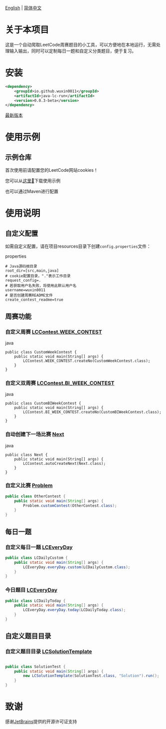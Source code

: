 [English](./readme.md) | [简体中文](./readme-zh.md)

# 关于本项目

这是一个自动爬取LeetCode周赛题目的小工具，可以方便地在本地运行，无需处理输入输出，同时可以定制每日一题和自定义分类题目，便于复习。

# 安装

```xml
<dependency>
    <groupId>io.github.wuxin0011</groupId>
    <artifactId>java-lc-run</artifactId>
    <version>0.0.3-beta</version>
</dependency>
```

[最新版本](https://central.sonatype.com/artifact/io.github.wuxin0011/java-lc-run)

# 使用示例

## 示例仓库

首次使用前请配置您的LeetCode网站cookies！

您可以从[这里🚀](https://github.com/wuxin0011/java-lc-run-example)下载使用示例

也可以通过Maven进行配置

# 使用说明

## 自定义配置

如需自定义配置，请在项目resources目录下创建`config.properties`文件：

properties

```
# Java源码根目录
root_dir=[src,main,java]
# cookie配置目录，"."表示工作目录
request_config=.
# 若获取用户名失败，将使用此默认用户名
username=wuxin0011
# 是否创建周赛README文件
create_contest_readme=true
```

## 周赛功能

### 自定义周赛 [LCContest.WEEK_CONTEST](./src/main/java/code_generation/crwal/leetcode/LCContest.java)

java

```
public class CustomWeekContest {
    public static void main(String[] args) {
        LCContest.WEEK_CONTEST.createNo(CustomWeekContest.class);
    }
}
```

### 自定义双周赛 [LCContest.BI_WEEK_CONTEST](./src/main/java/code_generation/crwal/leetcode/LCContest.java)

java

```
public class CustomBIWeekContest {
    public static void main(String[] args) {
        LCContest.BI_WEEK_CONTEST.createNo(CustomBIWeekContest.class);
    }
}
```

### 自动创建下一场比赛 [Next](./src/main/java/code_generation/crwal/leetcode/LCContest.java)

java

```
public class Next {
    public static void main(String[] args) {
        LCContest.autoCreateNext(Next.class);
    }
}
```

### 自定义比赛 [Problem](./src/main/java/code_generation/contest/Problem.java)



``` java
public class OtherContest {
    public static void main(String[] args) {
        Problem.customContest(OtherContest.class);
    }
}
```

## 每日一题

### 自定义每日一题 [LCEveryDay](./src/main/java/code_generation/crwal/leetcode/LCEveryDay.java)



``` java
public class LCDailyCustom {
    public static void main(String[] args) {
        LCEveryDay.everyDay.custom(LCDailyCustom.class);
    }
}
```

### 今日题目 [LCEveryDay](./src/main/java/code_generation/crwal/leetcode/LCEveryDay.java)



``` java
public class LCDailyToday {
    public static void main(String[] args) {
        LCEveryDay.everyDay.today(LCDailyToday.class);
    }
}
```

## 自定义题目目录

### 自定义题目目录 [LCSolutionTemplate](./src/main/java/code_generation/crwal/leetcode/LCSolutionTemplate.java)



```java

public class SolutionTest {
    public static void main(String[] args) {
        new LCSolutionTemplate(SolutionTest.class, "Solution").run();
    }
}
```

# 致谢

感谢[JetBrains](https://www.jetbrains.com/?from=py-lc-run)提供的开源许可证支持



